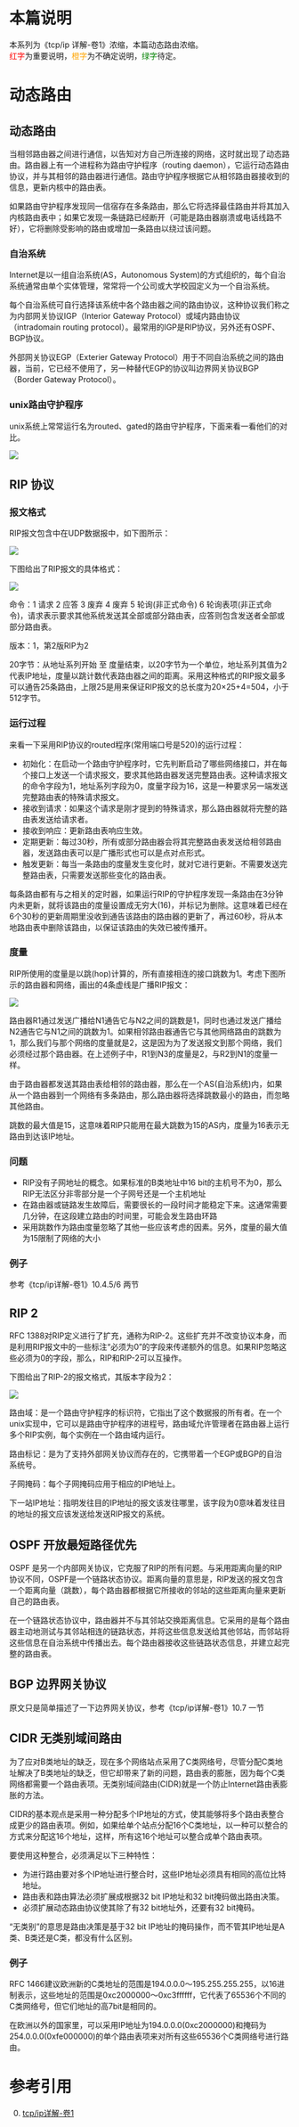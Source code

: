 # 本篇说明
本系列为《tcp/ip 详解-卷1》浓缩，本篇动态路由浓缩。<br>
<span style="color:red">红字</span>为重要说明，<span style="color:orange">橙字</span>为不确定说明，<span style="color:green">绿字</span>待定。

# 动态路由
## 动态路由
当相邻路由器之间进行通信，以告知对方自己所连接的网络，这时就出现了动态路由。路由器上有一个进程称为路由守护程序（routing daemon），它运行动态路由协议，并与其相邻的路由器进行通信。路由守护程序根据它从相邻路由器接收到的信息，更新内核中的路由表。

如果路由守护程序发现同一信宿存在多条路由，那么它将选择最佳路由并将其加入内核路由表中；如果它发现一条链路已经断开（可能是路由器崩溃或电话线路不好），它将删除受影响的路由或增加一条路由以绕过该问题。

### 自治系统
Internet是以一组自治系统(AS，Autonomous System)的方式组织的，每个自治系统通常由单个实体管理，常常将一个公司或大学校园定义为一个自治系统。

每个自治系统可自行选择该系统中各个路由器之间的路由协议，这种协议我们称之为内部网关协议IGP（Interior Gateway Protocol）或域内路由协议（intradomain routing protocol）。最常用的IGP是RIP协议，另外还有OSPF、BGP协议。

外部网关协议EGP（Exterier Gateway Protocol）用于不同自治系统之间的路由器，当前，它已经不使用了，另一种替代EGP的协议叫边界网关协议BGP（Border Gateway Protocol）。

### unix路由守护程序
unix系统上常常运行名为routed、gated的路由守护程序，下面来看一看他们的对比。

![](./动态路由/路由守护程序.png)

## RIP 协议
### 报文格式
RIP报文包含中在UDP数据报中，如下图所示：

![](./动态路由/RIP报文1.png)

下图给出了RIP报文的具体格式：

![](./动态路由/RIP报文2.png)

命令：1 请求 2 应答 3 废弃 4 废弃 5 轮询(非正式命令) 6 轮询表项(非正式命令)，请求表示要求其他系统发送其全部或部分路由表，应答则包含发送者全部或部分路由表。

版本：1，第2版RIP为2

20字节：从地址系列开始 至 度量结束，以20字节为一个单位，地址系列其值为2代表IP地址，度量以跳计数代表路由器之间的距离。采用这种格式的RIP报文最多可以通告25条路由，上限25是用来保证RIP报文的总长度为20×25+4=504，小于512字节。

### 运行过程
来看一下采用RIP协议的routed程序(常用端口号是520)的运行过程：

- 初始化：在启动一个路由守护程序时，它先判断启动了哪些网络接口，并在每个接口上发送一个请求报文，要求其他路由器发送完整路由表。这种请求报文的命令字段为1，地址系列字段为0，度量字段为16，这是一种要求另一端发送完整路由表的特殊请求报文。
- 接收到请求：如果这个请求是刚才提到的特殊请求，那么路由器就将完整的路由表发送给请求者。
- 接收到响应：更新路由表响应生效。
- 定期更新：每过30秒，所有或部分路由器会将其完整路由表发送给相邻路由器，发送路由表可以是广播形式也可以是点对点形式。
- 触发更新：每当一条路由的度量发生变化时，就对它进行更新。不需要发送完整路由表，只需要发送那些变化的路由表。

每条路由都有与之相关的定时器，如果运行RIP的守护程序发现一条路由在3分钟内未更新，就将该路由的度量设置成无穷大(16)，并标记为删除。这意味着已经在6个30秒的更新周期里没收到通告该路由的路由器的更新了，再过60秒，将从本地路由表中删除该路由，以保证该路由的失效已被传播开。

### 度量
RIP所使用的度量是以跳(hop)计算的，所有直接相连的接口跳数为1。考虑下图所示的路由器和网络，画出的4条虚线是广播RIP报文：

![](./动态路由/度量示例.png)

路由器R1通过发送广播给N1通告它与N2之间的跳数是1，同时也通过发送广播给N2通告它与N1之间的跳数为1。如果相邻路由器通告它与其他网络路由的跳数为1，那么我们与那个网络的度量就是2，这是因为为了发送报文到那个网络，我们必须经过那个路由器。在上述例子中，R1到N3的度量是2，与R2到N1的度量一样。

由于路由器都发送其路由表给相邻的路由器，那么在一个AS(自治系统)内，如果从一个路由器到一个网络有多条路由，那么路由器将选择跳数最小的路由，而忽略其他路由。

跳数的最大值是15，这意味着RIP只能用在最大跳数为15的AS内，度量为16表示无路由到达该IP地址。

### 问题
- RIP没有子网地址的概念。如果标准的B类地址中16 bit的主机号不为0，那么RIP无法区分非零部分是一个子网号还是一个主机地址
- 在路由器或链路发生故障后，需要很长的一段时间才能稳定下来。这通常需要几分钟，在这段建立路由的时间里，可能会发生路由环路
- 采用跳数作为路由度量忽略了其他一些应该考虑的因素。另外，度量的最大值为15限制了网络的大小

### 例子
参考《tcp/ip详解-卷1》10.4.5/6 两节

## RIP 2
RFC 1388对RIP定义进行了扩充，通称为RIP-2。这些扩充并不改变协议本身，而是利用RIP报文中的一些标注“必须为0”的字段来传递额外的信息。如果RIP忽略这些必须为0的字段，那么，RIP和RIP-2可以互操作。

下图给出了RIP-2的报文格式，其版本字段为2：

![](./动态路由/RIP2报文.png)

路由域：是一个路由守护程序的标识符，它指出了这个数据报的所有者。在一个unix实现中，它可以是路由守护程序的进程号，路由域允许管理者在路由器上运行多个RIP实例，每个实例在一个路由域内运行。

路由标记：是为了支持外部网关协议而存在的，它携带着一个EGP或BGP的自治系统号。

子网掩码：每个子网掩码应用于相应的IP地址上。

下一站IP地址：指明发往目的IP地址的报文该发往哪里，该字段为0意味着发往目的地址的报文应该发送给发送RIP报文的系统。

## OSPF 开放最短路径优先
OSPF 是另一个内部网关协议，它克服了RIP的所有问题。与采用距离向量的RIP协议不同，OSPF是一个链路状态协议。距离向量的意思是，RIP发送的报文包含一个距离向量（跳数），每个路由器都根据它所接收的邻站的这些距离向量来更新自己的路由表。

在一个链路状态协议中，路由器并不与其邻站交换距离信息。它采用的是每个路由器主动地测试与其邻站相连的链路状态，并将这些信息发送给其他邻站，而邻站将这些信息在自治系统中传播出去。每个路由器接收这些链路状态信息，并建立起完整的路由表。

## BGP  边界网关协议
原文只是简单描述了一下边界网关协议，参考《tcp/ip详解-卷1》10.7 一节

## CIDR 无类别域间路由
为了应对B类地址的缺乏，现在多个网络站点采用了C类网络号，尽管分配C类地址解决了B类地址的缺乏，但它却带来了新的问题，路由表的膨胀，因为每个C类网络都需要一个路由表项。无类别域间路由(CIDR)就是一个防止Internet路由表膨胀的方法。

CIDR的基本观点是采用一种分配多个IP地址的方式，使其能够将多个路由表整合成更少的路由表项。例如，如果给单个站点分配16个C类地址，以一种可以整合的方式来分配这16个地址，这样，所有这16个地址可以整合成单个路由表项。

要使用这种整合，必须满足以下三种特性：

- 为进行路由要对多个IP地址进行整合时，这些IP地址必须具有相同的高位比特地址。
- 路由表和路由算法必须扩展成根据32 bit IP地址和32 bit掩码做出路由决策。
- 必须扩展动态路由协议使其除了有32 bit地址外，还要有32 bit掩码。

“无类别”的意思是路由决策是基于32 bit IP地址的掩码操作，而不管其IP地址是A类、B类还是C类，都没有什么区别。

### 例子
RFC 1466建议欧洲新的C类地址的范围是194.0.0.0～195.255.255.255，以16进制表示，这些地址的范围是0xc2000000～0xc3ffffff，它代表了65536个不同的C类网络号，但它们地址的高7bit是相同的。

在欧洲以外的国家里，可以采用IP地址为194.0.0.0(0xc2000000)和掩码为254.0.0.0(0xfe000000)的单个路由表项来对所有这些65536个C类网络号进行路由。

# 参考引用
0. [tcp/ip详解-卷1](https://book.douban.com/subject/1088054/)
